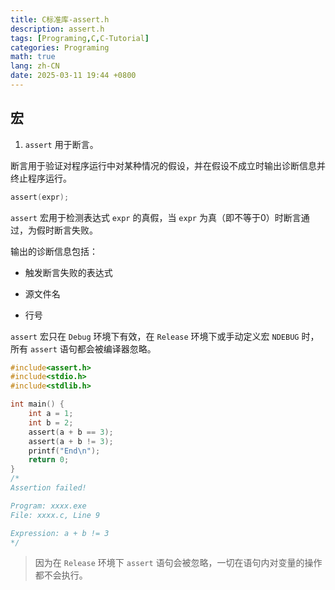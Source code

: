 ```yaml
---
title: C标准库-assert.h
description: assert.h
tags: [Programing,C,C-Tutorial]
categories: Programing
math: true
lang: zh-CN
date: 2025-03-11 19:44 +0800
---
```


## 宏

1. `assert` 用于断言。

断言用于验证对程序运行中对某种情况的假设，并在假设不成立时输出诊断信息并终止程序运行。

```c
assert(expr);
```

`assert` 宏用于检测表达式 `expr` 的真假，当 `expr` 为真（即不等于0）时断言通过，为假时断言失败。

输出的诊断信息包括：

- 触发断言失败的表达式

- 源文件名

- 行号

`assert` 宏只在 `Debug` 环境下有效，在 `Release` 环境下或手动定义宏 `NDEBUG` 时，所有 `assert` 语句都会被编译器忽略。

```c
#include<assert.h>
#include<stdio.h>
#include<stdlib.h>

int main() {
    int a = 1;
    int b = 2;
    assert(a + b == 3);
    assert(a + b != 3);
    printf("End\n");
    return 0;
}
/*
Assertion failed!

Program: xxxx.exe
File: xxxx.c, Line 9

Expression: a + b != 3
*/
```

> 因为在 `Release` 环境下 `assert` 语句会被忽略，一切在语句内对变量的操作都不会执行。
